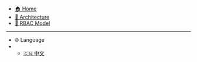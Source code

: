 * [🏠 Home](/en/README.md)
* [📐 Architecture](/en/architecture.md)
* [🔐 RBAC Model](/en/rbac-model.md)

---

* 🌐 Language
* - [🇨🇳 中文](/zh-cn/)